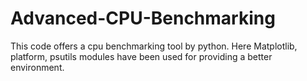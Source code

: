 # Advanced-CPU-Benchmarking
This code offers a cpu benchmarking tool by python. Here Matplotlib, platform, psutils modules have been used for providing a better environment.

